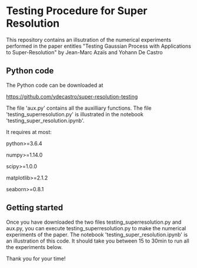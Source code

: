
# Testing Procedure for Super Resolution

This repository contains an illsutration of the numerical experiments performed in the paper entitles
"Testing Gaussian Process with Applications to Super-Resolution" by Jean-Marc Azaïs and Yohann De Castro

## Python code

The Python code can be downloaded at 

https://github.com/ydecastro/super-resolution-testing

The file 'aux.py' contains all the auxilliary functions. The file 'testing_superresolution.py' is illustrated in the notebook 'testing_super_resolution.ipynb'.

It requires at most:

python>=3.6.4

numpy>=1.14.0

scipy>=1.0.0

matplotlib>=2.1.2

seaborn>=0.8.1

## Getting started

Once you have downloaded the two files testing_superresolution.py and aux.py, you can execute testing_superresolution.py to make the numerical experiments of the paper. The notebook 'testing_super_resolution.ipynb' is an illustration of this code. It should take you between 15 to 30min to run all the experiments below.

Thank you for your time!
